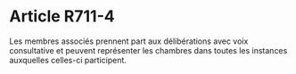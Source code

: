 # Article R711-4

Les membres associés prennent part aux délibérations avec voix consultative et peuvent représenter les chambres dans toutes les instances auxquelles celles-ci participent.
